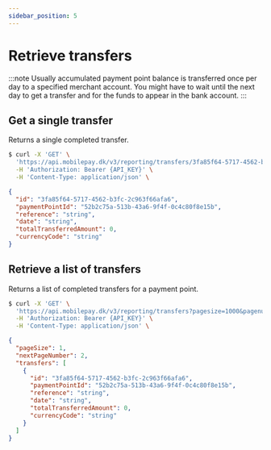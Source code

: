```yaml
---
sidebar_position: 5
---
```


# Retrieve transfers

:::note
Usually accumulated payment point balance is transferred once per day to a specified merchant account.
You might have to wait until the next day to get a transfer and for the funds to appear in the bank account.
:::

## Get a single transfer

Returns a single completed transfer.

```bash title="Request curl example"
$ curl -X 'GET' \
  'https://api.mobilepay.dk/v3/reporting/transfers/3fa85f64-5717-4562-b3fc-2c963f66afa6' \
  -H 'Authorization: Bearer {API_KEY}' \
  -H 'Content-Type: application/json' \
```

```json title="Response JSON example"
{
  "id": "3fa85f64-5717-4562-b3fc-2c963f66afa6",
  "paymentPointId": "52b2c75a-513b-43a6-9f4f-0c4c80f8e15b",
  "reference": "string",
  "date": "string",
  "totalTransferredAmount": 0,
  "currencyCode": "string"
}
```

## Retrieve a list of transfers

Returns a list of completed transfers for a payment point.

```bash title="Request curl example"
$ curl -X 'GET' \
  'https://api.mobilepay.dk/v3/reporting/transfers?pagesize=1000&pagenumber=1' \
  -H 'Authorization: Bearer {API_KEY}' \
  -H 'Content-Type: application/json' \
```

```json title="Response JSON example"
{
  "pageSize": 1,
  "nextPageNumber": 2,
  "transfers": [
    {
      "id": "3fa85f64-5717-4562-b3fc-2c963f66afa6",
      "paymentPointId": "52b2c75a-513b-43a6-9f4f-0c4c80f8e15b",
      "reference": "string",
      "date": "string",
      "totalTransferredAmount": 0,
      "currencyCode": "string"
    }
  ]
}
```